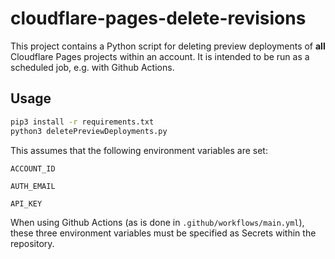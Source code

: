 # cloudflare-pages-delete-revisions

This project contains a Python script for deleting preview deployments of **all** Cloudflare Pages projects within an account.  It is intended to be run as a scheduled job, e.g. with Github Actions.

## Usage

```bash
pip3 install -r requirements.txt
python3 deletePreviewDeployments.py

```
This assumes that the following environment variables are set: 

`ACCOUNT_ID` 

`AUTH_EMAIL` 

`API_KEY` 

When using Github Actions (as is done in `.github/workflows/main.yml`), these three environment variables must be specified as Secrets within the repository.